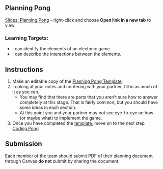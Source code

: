 [//]: # ( <p><iframe src="https://douglasurner.github.io/GDP2/units/0/assignments/U0.3-pong-in-game-lab/U0.3b-planning-pong" width="100%" height="666px"></iframe></p> )

## Planning Pong

[slides]: https://docs.google.com/presentation/d/1hmsy4eocIlJcjUqrBW2UWpzgB3Io8bXNra_oFNBl5i0/edit?usp=sharing
[template]: https://docs.google.com/document/d/1EvwWimuX-K8u_-aF-MDF-HBQqlr51Z58QKYa0FU6kSg/edit?usp=sharing
[pigl-3]: https://canvas.instructure.com/courses/1405044/assignments/10645732

[Slides: Planning Pong][slides] - right-click and choose **Open link in a new tab** to view.

### Learning Targets:

* I can identify the elements of an electonic game.
* I can describe the interactions between the elements.

## Instructions

1. Make an editable copy of the [Planning Pong Template][template].
1. Looking at your notes and confering with your partner, fill in as much of it as you can.
   - You may find that there are parts that you aren't sure how to answer completely at this stage. That is fairly common, but you should have *some* ideas in each section.
   - At this point you and your partner may not see eye-to-eye on how (or maybe what) to implement the game.
1. Once you have completed the [template][], move on to the next step [Coding Pong][pigl-3]

## Submission

Each member of the team should submit PDF of their planning document through Canvas **do not** submit by sharing the document.

